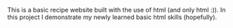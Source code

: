 This is a basic recipe website built with the use of html (and only html :)).
In this project I demonstrate my newly learned basic html skills (hopefully).
